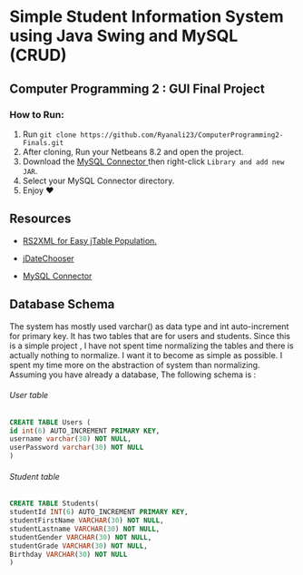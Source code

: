 # Simple Student Information System using Java Swing and MySQL (CRUD)
## Computer Programming 2 : GUI Final Project
### How to Run:
1. Run `git clone https://github.com/Ryanali23/ComputerProgramming2-Finals.git`
2. After cloning, Run your Netbeans 8.2 and open the project.
3. Download the [MySQL Connector ][0] then right-click `Library and add new JAR`.
4. Select your MySQL Connector directory.
5. Enjoy :heart:

[0]: https://dev.mysql.com/downloads/connector/j/5.1.html "MySQL Connector for JAVA"

## Resources 
- [RS2XML for Easy jTable Population.][1]

[1]: https://sourceforge.net/projects/finalangelsanddemons/ "RS2XML can be downloader from sourceforge.net"
- [jDateChooser][2]

[2]: http://plugins.netbeans.org/plugin/658/jdatechooser-1-2 "DatePicker for netbeans."
- [MySQL Connector ][0]

## Database Schema 
The system has mostly used varchar() as data type  and int auto-increment for primary key. It has two tables that are for users and students. Since this is a simple project , I have not spent time normalizing the tables and there is actually nothing  to normalize. I want it to become as simple as possible. I spent my time more on the abstraction of system than normalizing.  Assuming you have already a database, The following schema is : 
###### User table
```sql
CREATE TABLE Users (
id int(6) AUTO_INCREMENT PRIMARY KEY,
username varchar(30) NOT NULL,
userPassword varchar(30) NOT NULL
)
```
###### Student table
```sql
CREATE TABLE Students(
studentId INT(6) AUTO_INCREMENT PRIMARY KEY,
studentFirstName VARCHAR(30) NOT NULL,
studentLastname VARCHAR(30) NOT NULL,
studentGender VARCHAR(30) NOT NULL,
studentGrade VARCHAR(30) NOT NULL,
Birthday VARCHAR(30) NOT NULL
)
```







